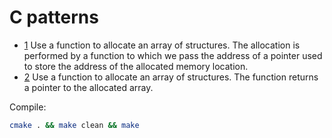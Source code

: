 # C patterns

* [1](src/pattern1.c) Use a function to allocate an array of structures. The allocation is performed by a
  function to which we pass the address of a pointer used to store the address of the
  allocated memory location.
* [2](src/pattern2.c) Use a function to allocate an array of structures. The function returns a pointer to the 
  allocated array.

Compile:

```bash
cmake . && make clean && make
```





